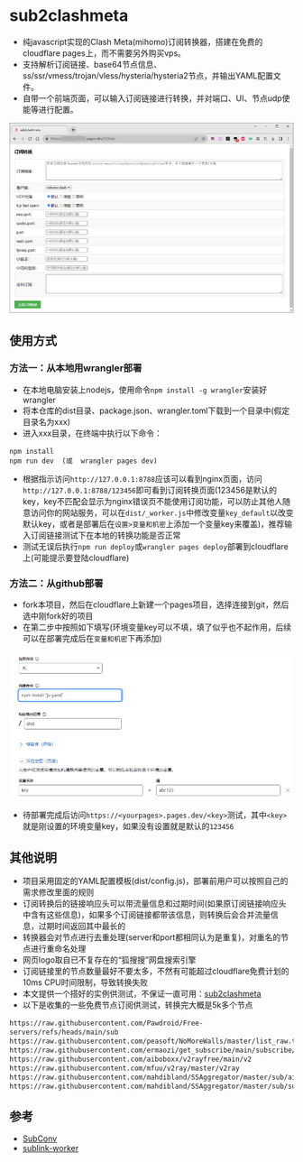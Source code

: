 # sub2clashmeta
- 纯javascript实现的Clash Meta(mihomo)订阅转换器，搭建在免费的cloudflare pages上，而不需要另外购买vps。
- 支持解析订阅链接、base64节点信息、ss/ssr/vmess/trojan/vless/hysteria/hysteria2节点，并输出YAML配置文件。
- 自带一个前端页面，可以输入订阅链接进行转换，并对端口、UI、节点udp使能等进行配置。

![Image](useless/1.png)

## 使用方式
### 方法一：从本地用wrangler部署
- 在本地电脑安装上nodejs，使用命令`npm install -g wrangler`安装好wrangler
- 将本仓库的dist目录、package.json、wrangler.toml下载到一个目录中(假定目录名为xxx)
- 进入xxx目录，在终端中执行以下命令：
```
npm install
npm run dev  (或  wrangler pages dev)
```
- 根据指示访问`http://127.0.0.1:8788`应该可以看到nginx页面，访问`http://127.0.0.1:8788/123456`即可看到订阅转换页面(123456是默认的key，key不匹配会显示为nginx错误页不能使用订阅功能，可以防止其他人随意访问你的网站服务，可以在`dist/_worker.js`中修改变量`key_default`以改变默认key，或者是部署后在`设置>变量和机密`上添加一个变量key来覆盖)，推荐输入订阅链接测试下在本地的转换功能是否正常
- 测试无误后执行`npm run deploy`或`wrangler pages deploy`部署到cloudflare上(可能提示要登陆cloudflare)
### 方法二：从github部署
- fork本项目，然后在cloudflare上新建一个pages项目，选择连接到git，然后选中刚fork好的项目
- 在第二步中按照如下填写(环境变量key可以不填，填了似乎也不起作用，后续可以在部署完成后在`变量和机密`下再添加)

![image](useless/2.png)

- 待部署完成后访问`https://<yourpages>.pages.dev/<key>`测试，其中`<key>`就是刚设置的环境变量key，如果没有设置就是默认的`123456`


## 其他说明
- 项目采用固定的YAML配置模板(dist/config.js)，部署前用户可以按照自己的需求修改里面的规则
- 订阅转换后的链接响应头可以带流量信息和过期时间(如果原订阅链接响应头中含有这些信息)，如果多个订阅链接都带该信息，则转换后会合并流量信息，过期时间返回其中最长的
- 转换器会对节点进行去重处理(server和port都相同认为是重复)，对重名的节点进行重命名处理
- 网页logo取自已不复存在的“狐搜搜”网盘搜索引擎
- 订阅链接里的节点数量最好不要太多，不然有可能超过cloudflare免费计划的10ms CPU时间限制，导致转换失败
- 本文提供一个搭好的实例供测试，不保证一直可用：[sub2clashmeta](https://sub2clashmeta.pages.dev/123abc)
- 以下是收集的一些免费节点订阅供测试，转换完大概是5k多个节点
```
https://raw.githubusercontent.com/Pawdroid/Free-servers/refs/heads/main/sub
https://raw.githubusercontent.com/peasoft/NoMoreWalls/master/list_raw.txt
https://raw.githubusercontent.com/ermaozi/get_subscribe/main/subscribe/v2ray.txt
https://raw.githubusercontent.com/aiboboxx/v2rayfree/main/v2
https://raw.githubusercontent.com/mfuu/v2ray/master/v2ray
https://raw.githubusercontent.com/mahdibland/SSAggregator/master/sub/airport_sub_merge.txt
https://raw.githubusercontent.com/mahdibland/SSAggregator/master/sub/sub_merge.txt
```

## 参考
- [SubConv](https://github.com/SubConv/SubConv)
- [sublink-worker](https://github.com/7Sageer/sublink-worker)
